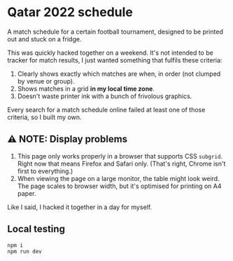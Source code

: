 # Qatar 2022 schedule

A match schedule for a certain football tournament, designed to be printed out and stuck on a fridge.

This was quickly hacked together on a weekend. It's not intended to be tracker for match results, I just wanted something that fulfils these criteria:

1. Clearly shows exactly which matches are when, in order (not clumped by venue or group).
2. Shows matches in a grid **in my local time zone**.
2. Doesn't waste printer ink with a bunch of frivolous graphics.

Every search for a match schedule online failed at least one of those criteria, so I built my own.

## :warning: NOTE: Display problems

1. This page only works properly in a browser that supports CSS `subgrid`. Right now that means Firefox and Safari only. (That's right, Chrome isn't first to everything.)
2. When viewing the page on a large monitor, the table might look weird. The page scales to browser width, but it's optimised for printing on A4 paper.

Like I said, I hacked it together in a day for myself.

## Local testing

```
npm i
npm run dev
```
